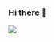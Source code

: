 ### Hi there :wave:

<img align="center" src="https://github-readme-stats.vercel.app/api/top-langs/?username=thomashazekamp&theme=dracula" />
